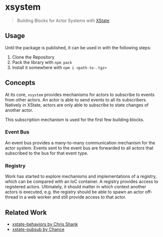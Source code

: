 # xsystem

> Building Blocks for Actor Systems with [XState](https://github.com/statelyai/xstate).

## Usage

Until the package is published, it can be used in with the following steps:

1. Clone the Repository
2. Pack the library with `npm pack`
3. Install it somewhere with `npm i <path-to-.tgz>`

## Concepts

At its core, `xsystem` provides mechanisms for actors to subscribe to events from
other actors. An actor is able to send events to all its subscribers. Natively in
XState, actors are only able to subscribe to state changes of another actor.

This subscription mechanism is used for the first few building blocks.

### Event Bus

An event bus provides a many-to-many communication mechanism for the actor system.
Events sent to the event bus are forwarded to all actors that subscribed to the bus
for that event type.

### Registry

Work has started to explore mechanisms and implementations of a registry, which
can be compared with an IoC container. A registry provides access to registered actors.
Ultimately, it should matter in which context another actors is executed, e.g. the registry should
be able to spawn an actor off-thread in a web worker and still provide access to that actor.

## Related Work

- [xstate-behaviors by Chris Shank](https://github.com/ChrisShank/xstate-behaviors)
- [xstate-pubsub by Chance](https://github.com/chanced/xstate-pubsub)

